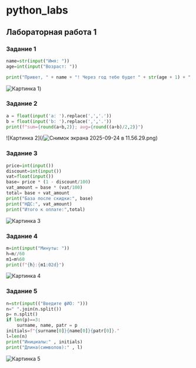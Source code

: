 # python_labs
## Лабораторная работа 1

### Задание 1
```python
name=str(input("Имя: "))
age=int(input("Возраст: "))

print("Привет, " + name + "! Через год тебе будет " + str(age + 1) + ".")
```
![Картинка 1](/![ex01_img.png](scr/lab01/img/ex01_img.png)))

### Задание 2
```python
a = float(input('a: ').replace(',','.'))
b = float(input('b: ').replace(',','.'))
print(f"sum={round(a+b,2)}; avg={round((a+b)/2,2)}")
```
![Картинка 2](/![Снимок экрана 2025-09-24 в 11.56.29.png](scr/lab01/%D0%A1%D0%BD%D0%B8%D0%BC%D0%BE%D0%BA%20%D1%8D%D0%BA%D1%80%D0%B0%D0%BD%D0%B0%202025-09-24%20%D0%B2%2011.56.29.png))

### Задание 3
```python
price=int(input())
discount=int(input())
vat=float(input())
base= price * (1 - discount/100)
vat_amount = base * (vat/100)
total= base + vat_amount
print("База после скидки:", base)
print("НДС:", vat_amount)
print("Итого к оплате:",total)
```
![Картинка 3](/images/ex03_img.png)

### Задание 4
```python
m=int(input("Минуты: "))
h=m//60
m1=m%60
print(f"{h}:{m1:02d}")
```
![Картинка 4](/src/lab01/img/e04_img.png)

### Задание 5
```python
n=str(input(("Введите фИО: ")))
n=" ".join(n.split())
p= n.split()
if len(p)==3:
    surname, name, patr = p
initials=f"{surname[0]}{name[0]}{patr[0]}."
l=len(n)
print("Инициалы:" , initials)
print("Длина(символов):" , l)
```
![Картинка 5](/![ex05_img.png](src/lab01/img/ex05_img.png))